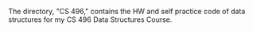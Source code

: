 The directory, "CS 496," contains the HW and self practice code of data structures for my CS 496 Data Structures Course. 
